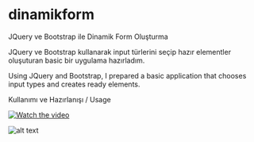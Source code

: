 # dinamikform
JQuery ve Bootstrap ile Dinamik Form Oluşturma

JQuery ve Bootstrap kullanarak input türlerini seçip hazır elementler oluşuturan basic bir uygulama hazırladım. 

Using JQuery and Bootstrap, I prepared a basic application that chooses input types and creates ready elements.

Kullanımı ve Hazırlanışı / Usage


[![Watch the video](https://img.youtube.com/vi/1UD9LFA0OyU/maxresdefault.jpg)](https://youtu.be/1UD9LFA0OyU)



![alt text](https://i.imgyukle.com/2020/05/25/yH62Uq.png)

